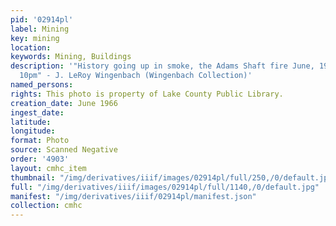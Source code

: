 ```yaml
---
pid: '02914pl'
label: Mining
key: mining
location: 
keywords: Mining, Buildings
description: '"History going up in smoke, the Adams Shaft fire June, 1966. Taken at
  10pm" - J. LeRoy Wingenbach (Wingenbach Collection)'
named_persons: 
rights: This photo is property of Lake County Public Library.
creation_date: June 1966
ingest_date: 
latitude: 
longitude: 
format: Photo
source: Scanned Negative
order: '4903'
layout: cmhc_item
thumbnail: "/img/derivatives/iiif/images/02914pl/full/250,/0/default.jpg"
full: "/img/derivatives/iiif/images/02914pl/full/1140,/0/default.jpg"
manifest: "/img/derivatives/iiif/02914pl/manifest.json"
collection: cmhc
---
```


